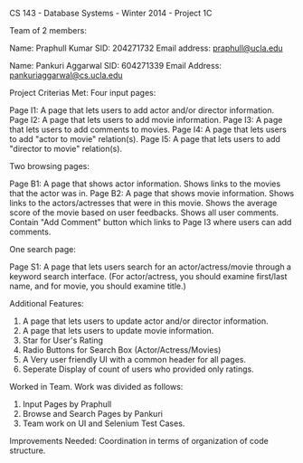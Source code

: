 CS 143 - Database Systems - Winter 2014 - Project 1C

Team of 2 members:

Name: Praphull Kumar
SID: 204271732
Email address: praphull@ucla.edu

Name: Pankuri Aggarwal
SID: 604271339
Email Address: pankuriaggarwal@cs.ucla.edu

Project Criterias Met:
Four input pages:

Page I1: A page that lets users to add actor and/or director information.
Page I2: A page that lets users to add movie information.
Page I3: A page that lets users to add comments to movies.
Page I4: A page that lets users to add "actor to movie" relation(s).
Page I5: A page that lets users to add "director to movie" relation(s).

Two browsing pages:

Page B1: A page that shows actor information.
Shows links to the movies that the actor was in.
Page B2: A page that shows movie information.
Shows links to the actors/actresses that were in this movie.
Shows the average score of the movie based on user feedbacks.
Shows all user comments.
Contain "Add Comment" button which links to Page I3 where users can add comments.

One search page:

Page S1: A page that lets users search for an actor/actress/movie through a keyword search interface. (For actor/actress, you should examine first/last name, and for movie, you should examine title.) 

Additional Features:
1. A page that lets users to update actor and/or director information.
2. A page that lets users to update movie information.
3. Star for User's Rating
4. Radio Buttons for Search Box (Actor/Actress/Movies)
5. A Very user friendly UI with a common header for all pages.
6. Seperate Display of count of users who provided only ratings.

Worked in Team. Work was divided as follows:
1. Input Pages by Praphull
2. Browse and Search Pages by Pankuri
3. Team work on UI and Selenium Test Cases.

Improvements Needed:
Coordination in terms of organization of code structure.
